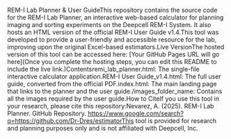REM-I Lab Planner & User GuideThis repository contains the source code for the REM-I Lab Planner, an interactive web-based calculator for planning imaging and sorting experiments on the Deepcell REM-I System. It also hosts an HTML version of the official REM-I User Guide v1.4.This tool was developed to provide a user-friendly and accessible resource for the lab, improving upon the original Excel-based estimators.Live VersionThe hosted version of this tool can be accessed here: [Your GitHub Pages URL will go here](Once you complete the hosting steps, you can edit this README to include the live link.)Contentsremi_lab_planner.html: The single-file interactive calculator application.REM-I User Guide_v1.4.html: The full user guide, converted from the official PDF.index.html: The main landing page that links to the planner and the user guide./images_folder_name: Contains all the images required by the user guide.How to CiteIf you use this tool in your research, please cite this repository:Nevarez, A. (2025). REM-I Lab Planner. GitHub Repository. https://www.google.com/search?q=https://github.com/Dr-Dres/estimatorThis tool is provided for research and planning purposes only and is not affiliated with Deepcell, Inc.
